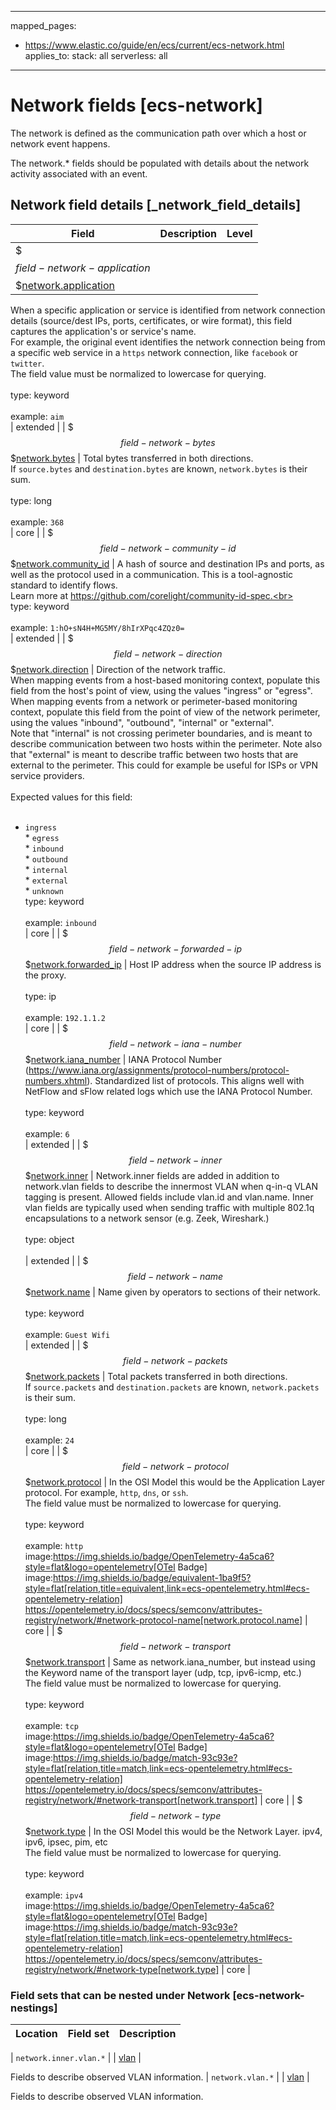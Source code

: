 <!-- This file is automatically generated. Don't edit it manually! -->
---
mapped_pages:
  - https://www.elastic.co/guide/en/ecs/current/ecs-network.html
applies_to:
  stack: all
  serverless: all
---

# Network fields [ecs-network]

The network is defined as the communication path over which a host or network event happens.

The network.* fields should be populated with details about the network activity associated with an event.

## Network field details [_network_field_details]

| Field | Description | Level |
| --- | --- | --- |
| $$$field-network-application$$$[network.application](#field-network-application) |
When a specific application or service is identified from network connection details (source/dest IPs, ports, certificates, or wire format), this field captures the application's or service's name.<br>For example, the original event identifies the network connection being from a specific web service in a `https` network connection, like `facebook` or `twitter`.<br>The field value must be normalized to lowercase for querying.<br><br>type: keyword<br><br>
example: `aim`<br> | extended |
| $$$field-network-bytes$$$[network.bytes](#field-network-bytes) |
Total bytes transferred in both directions.<br>If `source.bytes` and `destination.bytes` are known, `network.bytes` is their sum.<br><br>type: long<br><br>
example: `368`<br> | core |
| $$$field-network-community-id$$$[network.community_id](#field-network-community-id) |
A hash of source and destination IPs and ports, as well as the protocol used in a communication. This is a tool-agnostic standard to identify flows.<br>Learn more at https://github.com/corelight/community-id-spec.<br><br>type: keyword<br><br>
example: `1:hO+sN4H+MG5MY/8hIrXPqc4ZQz0=`<br> | extended |
| $$$field-network-direction$$$[network.direction](#field-network-direction) |
Direction of the network traffic.<br>When mapping events from a host-based monitoring context, populate this field from the host's point of view, using the values "ingress" or "egress".<br>When mapping events from a network or perimeter-based monitoring context, populate this field from the point of view of the network perimeter, using the values "inbound", "outbound", "internal" or "external".<br>Note that "internal" is not crossing perimeter boundaries, and is meant to describe communication between two hosts within the perimeter. Note also that "external" is meant to describe traffic between two hosts that are external to the perimeter. This could for example be useful for ISPs or VPN service providers.<br><br>Expected values for this field:<br><br>
* `ingress`<br>* `egress`<br>* `inbound`<br>* `outbound`<br>* `internal`<br>* `external`<br>* `unknown`<br>type: keyword<br><br>
example: `inbound`<br> | core |
| $$$field-network-forwarded-ip$$$[network.forwarded_ip](#field-network-forwarded-ip) |
Host IP address when the source IP address is the proxy.<br><br>type: ip<br><br>
example: `192.1.1.2`<br> | core |
| $$$field-network-iana-number$$$[network.iana_number](#field-network-iana-number) |
IANA Protocol Number (https://www.iana.org/assignments/protocol-numbers/protocol-numbers.xhtml). Standardized list of protocols. This aligns well with NetFlow and sFlow related logs which use the IANA Protocol Number.<br><br>type: keyword<br><br>
example: `6`<br> | extended |
| $$$field-network-inner$$$[network.inner](#field-network-inner) |
Network.inner fields are added in addition to network.vlan fields to describe the innermost VLAN when q-in-q VLAN tagging is present. Allowed fields include vlan.id and vlan.name. Inner vlan fields are typically used when sending traffic with multiple 802.1q encapsulations to a network sensor (e.g. Zeek, Wireshark.)<br><br>type: object<br><br>
 | extended |
| $$$field-network-name$$$[network.name](#field-network-name) |
Name given by operators to sections of their network.<br><br>type: keyword<br><br>
example: `Guest Wifi`<br> | extended |
| $$$field-network-packets$$$[network.packets](#field-network-packets) |
Total packets transferred in both directions.<br>If `source.packets` and `destination.packets` are known, `network.packets` is their sum.<br><br>type: long<br><br>
example: `24`<br> | core |
| $$$field-network-protocol$$$[network.protocol](#field-network-protocol) |
In the OSI Model this would be the Application Layer protocol. For example, `http`, `dns`, or `ssh`.<br>The field value must be normalized to lowercase for querying.<br><br>type: keyword<br><br>
example: `http`<br>image:https://img.shields.io/badge/OpenTelemetry-4a5ca6?style=flat&logo=opentelemetry[OTel Badge] image:https://img.shields.io/badge/equivalent-1ba9f5?style=flat[relation,title=equivalent,link=ecs-opentelemetry.html#ecs-opentelemetry-relation] https://opentelemetry.io/docs/specs/semconv/attributes-registry/network/#network-protocol-name[network.protocol.name] | core |
| $$$field-network-transport$$$[network.transport](#field-network-transport) |
Same as network.iana_number, but instead using the Keyword name of the transport layer (udp, tcp, ipv6-icmp, etc.)<br>The field value must be normalized to lowercase for querying.<br><br>type: keyword<br><br>
example: `tcp`<br>image:https://img.shields.io/badge/OpenTelemetry-4a5ca6?style=flat&logo=opentelemetry[OTel Badge] image:https://img.shields.io/badge/match-93c93e?style=flat[relation,title=match,link=ecs-opentelemetry.html#ecs-opentelemetry-relation] https://opentelemetry.io/docs/specs/semconv/attributes-registry/network/#network-transport[network.transport] | core |
| $$$field-network-type$$$[network.type](#field-network-type) |
In the OSI Model this would be the Network Layer. ipv4, ipv6, ipsec, pim, etc<br>The field value must be normalized to lowercase for querying.<br><br>type: keyword<br><br>
example: `ipv4`<br>image:https://img.shields.io/badge/OpenTelemetry-4a5ca6?style=flat&logo=opentelemetry[OTel Badge] image:https://img.shields.io/badge/match-93c93e?style=flat[relation,title=match,link=ecs-opentelemetry.html#ecs-opentelemetry-relation] https://opentelemetry.io/docs/specs/semconv/attributes-registry/network/#network-type[network.type] | core |


### Field sets that can be nested under Network [ecs-network-nestings]

| Location | Field set | Description |
|---|---|---|

| `network.inner.vlan.*` |
| [vlan](#ecs-vlan) |

Fields to describe observed VLAN information.
| `network.vlan.*` |
| [vlan](#ecs-vlan) |

Fields to describe observed VLAN information.
